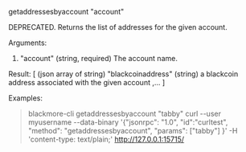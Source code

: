 getaddressesbyaccount "account"

DEPRECATED. Returns the list of addresses for the given account.

Arguments:
1. "account"  (string, required) The account name.

Result:
[                     (json array of string)
  "blackcoinaddress"  (string) a blackcoin address associated with the given account
  ,...
]

Examples:
> blackmore-cli getaddressesbyaccount "tabby"
> curl --user myusername --data-binary '{"jsonrpc": "1.0", "id":"curltest", "method": "getaddressesbyaccount", "params": ["tabby"] }' -H 'content-type: text/plain;' http://127.0.0.1:15715/

